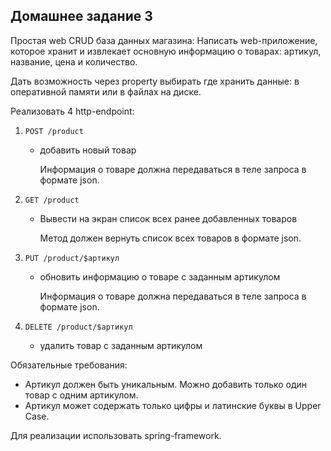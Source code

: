 ## Домашнее задание 3

Простая web CRUD база данных магазина:
Написать web-приложение, которое хранит и извлекает основную информацию о товарах: артикул, название, цена и количество.

Дать возможность через property выбирать где хранить данные: в оперативной памяти или в файлах на диске.

Реализовать 4 http-endpoint:

1) ```POST /product```
    - добавить новый товар

      Информация о товаре должна передаваться в теле запроса в формате json.


2) ```GET /product```
    - Вывести на экран список всех ранее добавленных товаров

      Метод должен вернуть список всех товаров в формате json.


3) ```PUT /product/$артикул```
    - обновить информацию о товаре с заданным артикулом

      Информация о товаре должна передаваться в теле запроса в формате json.


4) ```DELETE /product/$артикул```
    - удалить товар с заданным артикулом


Обязательные требования:
- Артикул должен быть уникальным. Можно добавить только один товар с одним артикулом.
- Артикул может содержать только цифры и латинские буквы в Upper Case.

Для реализации использовать spring-framework.